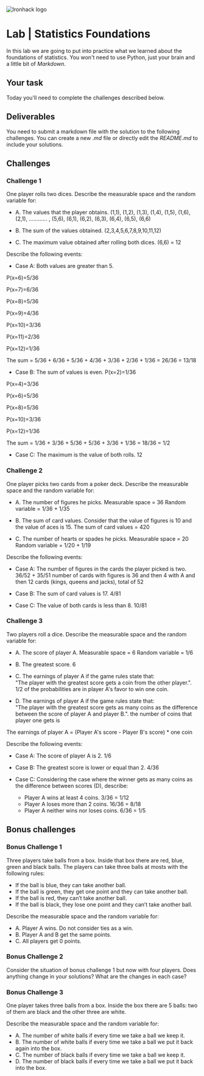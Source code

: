 ﻿![Ironhack logo](https://i.imgur.com/1QgrNNw.png)

# Lab | Statistics Foundations
In this lab we are going to put into practice what we learned about the foundations of statistics. You won't need to use Python, just your brain and a little bit of *Markdown*. 

## Your task
Today you'll need to complete the challenges described below.

## Deliverables
You need to submit a markdown file with the solution to the following challenges. You can create a new *.md* file or directly edit the *README.md* to include your solutions.

## Challenges
### Challenge 1
One player rolls two dices. Describe the measurable space and the random variable for:

* A. The values that the player obtains.
(1,1), (1,2), (1,3), (1,4), (1,5), (1,6), (2,1), ............ , (5,6), (6,1), (6,2), (6,3), (6,4), (6,5), (6,6)


* B. The sum of the values obtained.
(2,3,4,5,6,7,8,9,10,11,12)


* C. The maximum value obtained after rolling both dices.
(6,6) = 12



Describe the following events:
* Case A: Both values are greater than 5.

P(x=6)=5/36

P(x=7)=6/36

P(x=8)=5/36

P(x=9)=4/36

P(x=10)=3/36

P(x=11)=2/36

P(x=12)=1/36

The sum = 5/36 + 6/36 + 5/36 + 4/36 + 3/36 + 2/36 + 1/36 = 26/36 = 13/18


* Case B: The sum of values is even.
P(x=2)=1/36

P(x=4)=3/36

P(x=6)=5/36

P(x=8)=5/36

P(x=10)=3/36

P(x=12)=1/36

The sum = 1/36 + 3/36 + 5/36 + 5/36 + 3/36 + 1/36 = 18/36 = 1/2


* Case C: The maximum is the value of both rolls.
12



### Challenge 2
One player picks two cards from a poker deck. Describe the measurable space and the random variable for:
* A. The number of figures he picks.
Measurable space = 36
Random variable = 1/36 + 1/35

* B. The sum of card values. Consider that the value of figures is 10 and the value of aces is 15.
The sum of card values = 420

* C. The number of hearts or spades he picks.
Measurable space = 20
Random variable = 1/20 + 1/19


Describe the following events:
* Case A: The number of figures in the cards the player picked is two.
36/52 + 35/51
number of cards with figures is 36 and then 4 with A and then 12 cards (kings, queens and jacks), total of 52


* Case B: The sum of card values is 17.
4/81

* Case C: The value of both cards is less than 8.
10/81


### Challenge 3
Two players roll a dice. Describe the measurable space and the random variable for:
* A. The score of player A.
Measurable space = 6
Random variable = 1/6

* B. The greatest score.
6

* C. The earnings of player A if the game rules state that:  
"The player with the greatest score gets a coin from the other player.".
1/2 of the probabilities are in player A's favor to win one coin.

* D. The earnings of player A if the game rules state that:  
"The player with the greatest score gets as many coins as the difference between the score of player A and player B.". 
the number of coins that player one gets is 

The earnings of player A = (Player A's score - Player B's score) * one coin

Describe the following events:
* Case A: The score of player A is 2.
1/6

* Case B: The greatest score is lower or equal than 2.
4/36

* Case C: Considering the case where the winner gets as many coins as the difference between scores (D), describe: 
  * Player A wins at least 4 coins.
		3/36 = 1/12
  * Player A loses more than 2 coins.
		16/36 = 8/18
  * Player A neither wins nor loses coins.
		6/36 = 1/5

## Bonus challenges
### Bonus Challenge 1
Three players take balls from a box. Inside that box there are red, blue, green and black balls. The players can take three balls at mosts with the following rules:

* If the ball is blue, they can take another ball.
* If the ball is green, they get one point and they can take another ball.
* If the ball is red, they can’t take another ball.
* If the ball is black, they lose one point and they can’t take another ball.

Describe the measurable space and the random variable for:
* A. Player A wins. Do not consider ties as a win.
* B. Player A and B get the same points.
* C. All players get 0 points.

### Bonus Challenge 2
Consider the situation of bonus challenge 1 but now with four players. Does anything change in your solutions? What are the changes in each case?

### Bonus Challenge 3
One player takes three balls from a box. Inside the box there are 5 balls: two of them are black and the other three are white. 

Describe the measurable space and the random variable for:
* A. The number of white balls if every time we take a ball we keep it.
* B. The number of white balls if every time we take a ball we put it back again into the box.
* C. The number of black balls if every time we take a ball we keep it.
* D. The number of black balls if every time we take a ball we put it back into the box.